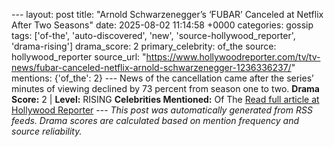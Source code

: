 --- layout: post title: "Arnold Schwarzenegger’s ‘FUBAR’ Canceled at Netflix After Two Seasons" date: 2025-08-02 11:14:58 +0000 categories: gossip tags: ['of-the', 'auto-discovered', 'new', 'source-hollywood_reporter', 'drama-rising'] drama_score: 2 primary_celebrity: of_the source: hollywood_reporter source_url: "https://www.hollywoodreporter.com/tv/tv-news/fubar-canceled-netflix-arnold-schwarzenegger-1236336237/" mentions: {'of_the': 2} --- News of the cancellation came after the series’ minutes of viewing declined by 73 percent from season one to two. **Drama Score:** 2 | **Level:** RISING **Celebrities Mentioned:** Of The [Read full article at Hollywood Reporter](https://www.hollywoodreporter.com/tv/tv-news/fubar-canceled-netflix-arnold-schwarzenegger-1236336237/) --- *This post was automatically generated from RSS feeds. Drama scores are calculated based on mention frequency and source reliability.*